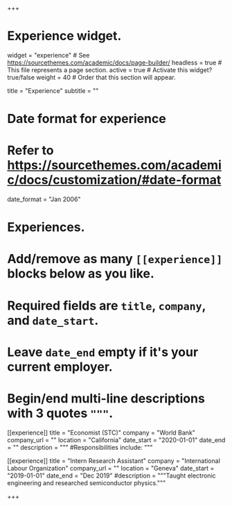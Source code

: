 +++
# Experience widget.
widget = "experience"  # See https://sourcethemes.com/academic/docs/page-builder/
headless = true  # This file represents a page section.
active = true  # Activate this widget? true/false
weight = 40  # Order that this section will appear.

title = "Experience"
subtitle = ""

# Date format for experience
#   Refer to https://sourcethemes.com/academic/docs/customization/#date-format
date_format = "Jan 2006"

# Experiences.
#   Add/remove as many `[[experience]]` blocks below as you like.
#   Required fields are `title`, `company`, and `date_start`.
#   Leave `date_end` empty if it's your current employer.
#   Begin/end multi-line descriptions with 3 quotes `"""`.
[[experience]]
  title = "Economist (STC)"
  company = "World Bank"
  company_url = ""
  location = "California"
  date_start = "2020-01-01"
  date_end = ""
  description = """
  #Responsibilities include:
  """

[[experience]]
  title = "Intern Research Assistant"
  company = "International Labour Organization"
  company_url = ""
  location = "Geneva"
  date_start = "2019-01-01"
  date_end = "Dec 2019"
  #description = """Taught electronic engineering and researched semiconductor physics."""

+++
